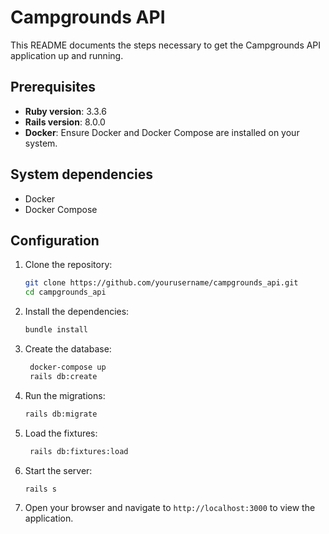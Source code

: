 # Campgrounds API

This README documents the steps necessary to get the Campgrounds API application up and running.

## Prerequisites

- **Ruby version**: 3.3.6
- **Rails version**: 8.0.0
- **Docker**: Ensure Docker and Docker Compose are installed on your system.

## System dependencies

- Docker
- Docker Compose

## Configuration

1. Clone the repository:

   ```sh
   git clone https://github.com/yourusername/campgrounds_api.git
   cd campgrounds_api
   ```

2. Install the dependencies:

   ```sh
   bundle install
   ```

3. Create the database:

   ```sh
    docker-compose up
    rails db:create
   ```

4. Run the migrations:

   ```sh
   rails db:migrate
   ```

5. Load the fixtures:

   ```sh
    rails db:fixtures:load
   ```

6. Start the server:

   ```sh
   rails s
   ```

7. Open your browser and navigate to `http://localhost:3000` to view the application.

